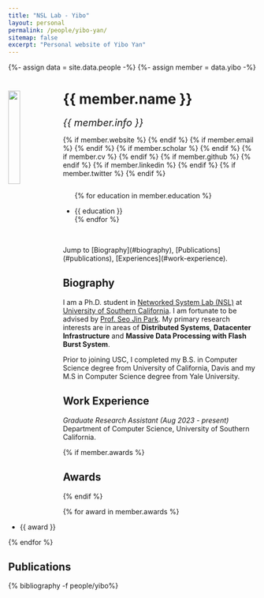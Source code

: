 ```yaml
---
title: "NSL Lab - Yibo"
layout: personal
permalink: /people/yibo-yan/
sitemap: false
excerpt: "Personal website of Yibo Yan"
---
```

{%- assign data = site.data.people -%}
{%- assign member = data.yibo -%}

<div class="row">
  <img src="{{ site.url }}{{ site.baseurl }}/images/teampic/{{ member.photo }}" class="img-responsive" width="22%" style="float: left" />
  <h1>{{ member.name }}</h1>
  <i style="font-size:20px">{{ member.info }}</i><br>

  {% if member.website %}<a href="{{ member.website }}" target="_blank"><i class="fa fa-home fa-3x"></i></a> {% endif %}
  {% if member.email %}<a href="mailto:{{ member.email }}" target="_blank"><i class="fa fa-envelope-square fa-3x"></i></a> {% endif %}
  {% if member.scholar %} <a href="{{ member.scholar }}" target="_blank"><i class="ai ai-google-scholar-square ai-3x"></i></a> {% endif %}
  {% if member.cv %} <a href="{{ site.url }}{{ site.baseurl }}/files/{{ member.cv }}" target="_blank"><i class="ai ai-cv-square ai-3x"></i></a> {% endif %}
  {% if member.github %} <a href="{{ member.github }}" target="_blank"><i class="fa fa-github-square fa-3x"></i></a> {% endif %}
  {% if member.linkedin %} <a href="{{ member.linkedin }}" target="_blank"><i class="fa fa-linkedin-square fa-3x"></i></a> {% endif %}
  {% if member.twitter %} <a href="{{ member.twitter }}" target="_blank"><i class="fa fa-twitter-square fa-3x"></i></a> {% endif %}
  <!-- {% if member.researchgate %} <a href="{{ member.researchgate }}" target="_blank"><i class="ai ai-researchgate-square ai-3x"></i></a> {% endif %} -->
  <ul style="overflow: hidden">

  {% for education in member.education %}
	<li> {{ education }} </li>
  {% endfor %}

  </ul>
  <br/>
  Jump to [Biography](#biography), [Publications](#publications), [Experiences](#work-experience).
</div>

## Biography

<p>I am a Ph.D. student in <a href="http://nsl.cs.usc.edu/">Networked System Lab (NSL)</a> at <a href="http://www.usc.edu">University of Southern California</a>. I am fortunate to be advised by <a href="http://seojinpark.net/">Prof. Seo Jin Park</a>. My primary research interests are in areas of <b>Distributed Systems</b>, <b>Datacenter Infrastructure</b> and <b>Massive Data Processing with Flash Burst System</b>.</p>

<p>Prior to joining USC, I completed my B.S. in Computer Science degree from University of California, Davis and my M.S in Computer Science degree from Yale University.

## Work Experience

<p>
<em>Graduate Research Assistant (Aug 2023 - present)</em>
<br>
Department of Computer Science, University of Southern California.<br>
</p>


{% if member.awards %}
## Awards
{% endif %}

{% for award in member.awards %}
<ul style="overflow: hidden">
<li> {{ award }} </li>
</ul>
{% endfor %}

## Publications

<div class="publications">

{% bibliography -f people/yibo%}

</div>
